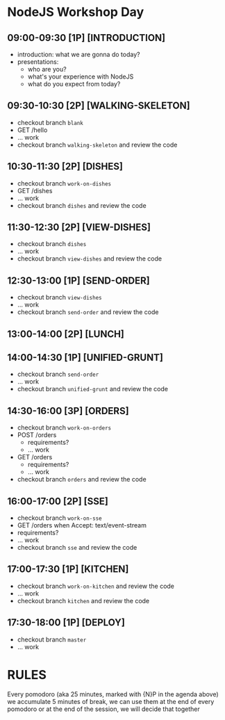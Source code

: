 # NodeJS Workshop Day

## 09:00-09:30 [1P] [INTRODUCTION]
* introduction: what we are gonna do today?
* presentations:
  * who are you?
  * what's your experience with NodeJS
  * what do you expect from today?

## 09:30-10:30 [2P] [WALKING-SKELETON]
* checkout branch `blank`
* GET /hello
* ... work
* checkout branch `walking-skeleton` and review the code

## 10:30-11:30 [2P] [DISHES]
* checkout branch `work-on-dishes`
* GET /dishes
* ... work
* checkout branch `dishes` and review the code

## 11:30-12:30 [2P] [VIEW-DISHES]
* checkout branch `dishes`
* ... work
* checkout branch `view-dishes` and review the code

## 12:30-13:00 [1P] [SEND-ORDER]
* checkout branch `view-dishes`
* ... work
* checkout branch `send-order` and review the code

## 13:00-14:00 [2P] [LUNCH]

## 14:00-14:30 [1P] [UNIFIED-GRUNT]
* checkout branch `send-order`
* ... work
* checkout branch `unified-grunt` and review the code

## 14:30-16:00 [3P] [ORDERS]
* checkout branch `work-on-orders`
* POST /orders
  * requirements?
  * ... work
* GET /orders
  * requirements?
  * ... work
* checkout branch `orders` and review the code

## 16:00-17:00 [2P] [SSE]
* checkout branch `work-on-sse`
* GET /orders when Accept: text/event-stream
* requirements?
* ... work
* checkout branch `sse` and review the code

## 17:00-17:30 [1P] [KITCHEN]
* checkout branch `work-on-kitchen` and review the code
* ... work
* checkout branch `kitchen` and review the code

## 17:30-18:00 [1P] [DEPLOY]
* checkout branch `master`
* ... work

# RULES
Every pomodoro (aka 25 minutes, marked with {N}P in the agenda above) we accumulate 5 minutes of break, we can use them at the end of every pomodoro or at the end of the session, we will decide that together
